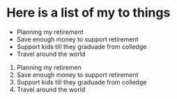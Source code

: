 # Here is a list of my to things
- Planning my retirement
- Save enough money to support retirement
- Support kids till they graduade from colledge
- Travel around the world

1. Planning my retiremen
2. Save enough money to support retirement
3. Support kids till they graduade from colledge
4. Travel around the world
